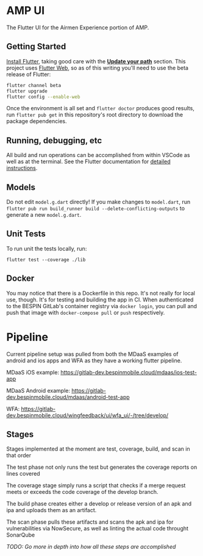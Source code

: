 # AMP UI 

The Flutter UI for the Airmen Experience portion of AMP. 

## Getting Started

[Install Flutter](https://flutter.dev/docs/get-started/install), taking good care with the **[Update your path](https://flutter.dev/docs/get-started/install)** section. This project uses [Flutter Web](https://flutter.dev/web), so as of this writing you'll need to use the beta release of Flutter:

```bash
flutter channel beta
flutter upgrade
flutter config --enable-web
```

Once the environment is all set and `flutter doctor` produces good results, run `flutter pub get` in this repository's root directory to download the package dependencies.

## Running, debugging, etc

All build and run operations can be accomplished from within VSCode as well as at the terminal. See the Flutter documentation for [detailed instructions](https://flutter.dev/docs/get-started/test-drive?tab=vscode).

## Models

Do not edit `model.g.dart` directly! If you make changes to `model.dart`, run `flutter pub run build_runner build --delete-conflicting-outputs` to generate a new `model.g.dart`.

## Unit Tests

To run unit the tests locally, run:

`flutter test --coverage ./lib`

## Docker

You may notice that there is a Dockerfile in this repo. It's not really for local use, though. It's for testing and building the app in CI. When authenticated to the BESPIN GitLab's container registry via `docker login`, you can pull and push that image with `docker-compose pull` or `push` respectively.

# Pipeline
Current pipeline setup was pulled from both the MDaaS examples of android and ios apps and WFA as they have a working flutter pipeline.

MDaaS iOS example: https://gitlab-dev.bespinmobile.cloud/mdaas/ios-test-app

MDaaS Android example: https://gitlab-dev.bespinmobile.cloud/mdaas/android-test-app

WFA: https://gitlab-dev.bespinmobile.cloud/wingfeedback/ui/wfa_ui/-/tree/develop/

## Stages
Stages implemented at the moment are test, coverage, build, and scan in that order

The test phase not only runs the test but generates the coverage reports on lines covered

The coverage stage simply runs a script that checks if a merge request meets or exceeds the code coverage of the develop branch.

The build phase creates either a develop or release version of an apk and ipa and uploads them as an artifact.

The scan phase pulls these artifacts and scans the apk and ipa for vulnerabilities via NowSecure, as well as linting the actual code throught SonarQube

_TODO: Go more in depth into how all these steps are accomplished_